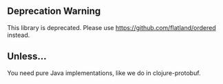 ## Deprecation Warning

This library is deprecated. Please use https://github.com/flatland/ordered instead.

## Unless...

You need pure Java implementations, like we do in clojure-protobuf.
